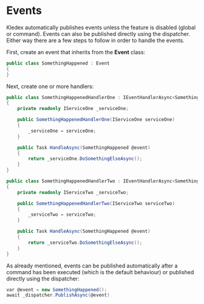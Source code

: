 # Events

Kledex automatically publishes events unless the feature is disabled (global or command). Events can also be published directly using the dispatcher. Either way there are a few steps to follow in order to handle the events.

First, create an event that inherits from the **Event** class:

```C#
public class SomethingHappened : Event
{
}
```

Next, create one or more handlers:

```C#
public class SomethingHappenedHandlerOne : IEventHandlerAsync<SomethingHappened>
{
    private readonly IServiceOne _serviceOne;

    public SomethingHappenedHandlerOne(IServiceOne serviceOne)
    {
        _serviceOne = serviceOne;
    }

    public Task HandleAsync(SomethingHappened @event)
    {
        return _serviceOne.DoSomethingElseAsync();
    }
}

public class SomethingHappenedHandlerTwo : IEventHandlerAsync<SomethingHappened>
{
    private readonly IServiceTwo _serviceTwo;

    public SomethingHappenedHandlerTwo(IServiceTwo serviceTwo)
    {
        _serviceTwo = serviceTwo;
    }

    public Task HandleAsync(SomethingHappened @event)
    {
        return _serviceTwo.DoSomethingElseAsync();
    }
}
```

As already mentioned, events can be published automatically after a command has been executed (which is the default behaviour) or published directly using the dispatcher:

```C#
var @event = new SomethingHappened();
await _dispatcher.PublishAsync(@event)
```
